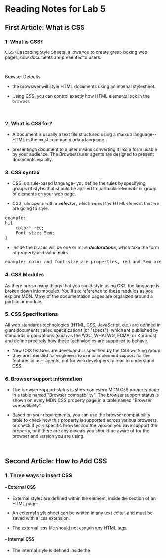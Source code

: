 # Reading Notes for Lab 5

## First Article: What is CSS

### 1. What is CSS?

CSS (Cascading Style Sheets) allows you to create great-looking web pages, how documents are presented to users.

&nbsp;

Browser Defaults

- the browswer will style HTML documents using an internal stylesheet.

- Using CSS, you can control exactly how HTML elements look in the browser.

&nbsp; 

### 2. What is CSS for?

- A document is usually a text file structured using a markup language--HTML is the most common markup language.

- presentinga document to a user means converting it into a form usable by your audience. The Browsers/user agents are designed to present documents visually.

### 3. CSS syntax

- CSS is a rule-based language- you define the rules by specifying groups of styles that should be applied to particular elements or group of elements on your web page.

- CSS rule opens with a ***selector***, which select the HTML element that we are going to style.

<pre>
example:
hi{
    color: red;
    Font-size: 5em;
}
</pre>

- Inside the braces will be one or more ***declarations***, which take the form of property and value pairs.

<pre>example: color and font-size are properties, red and 5em are values.
</pre>

### 4. CSS Modules

As there are so many things that you could style using CSS, the language is broken down into modules. You'll see reference to these modules as you explore MDN. Many of the documentation pages are organized around a particular module.

### 5. CSS Specifications

All web standards technologies (HTML, CSS, JavaScript, etc.) are defined in giant documents called specifications (or "specs"), which are published by standards organizations (such as the W3C, WHATWG, ECMA, or Khronos) and define precisely how those technologies are supposed to behave.

- New CSS features are developed or specified by the CSS working group
- they are intended for engineers to use to implement support for the features in user agents, not for web developers to read to understand CSS. 

### 6. Browser support information

- The browser support status is shown on every MDN CSS property page in a table named "Browser compatibility". The browser support status is shown on every MDN CSS property page in a table named "Browser compatibility". 

- Based on your requirements, you can use the browser compatibility table to check how this property is supported across various browsers, or check if your specific browser and the version you have support the property, or if there are any caveats you should be aware of for the browser and version you are using.

&nbsp;

## Second Article: How to Add CSS

### 1. Three ways to insert CSS

#### - External CSS

- External styles are defined within the <link> element, inside the <head> section of an HTML page:

- An external style sheet can be written in any text editor, and must be saved with a .css extension.

- The external .css file should not contain any HTML tags.

#### - Internal CSS

- The internal style is defined inside the <style> element, inside the head section.

#### - Inline CSS

- An inline style may be used to apply a unique style for a single element.

- To use inline styles, add the style attribute to the relevant element. The style attribute can contain any CSS property.


&nbsp;

## Third Article: CSS Color

### 1. Definition and Usage

- The color property specifies the color of text.

- Tip: Use a background color combined with a text color that makes the text easy to read.

### 2. CSS Syntax

CSS Syntax
color: color|initial|inherit;

- Property Values

> color: Specifies the text color. 
> initial: Sets this property to its default value. 
> inherit: inherits this property from its parent element.

&nbsp;

## Fourth Article: CSS reference

### 1. Basic rule syntax

- Style rule syntax

<pre>
style-rule ::=
    selectors-list {
      properties-list
    }
</pre>

where:

<pre>
selectors-list ::=
    selector[:pseudo-class] [::pseudo-element]
    [, selectors-list] <br>

properties-list ::=
    [property : value] [; properties-list] <br>
</pre>

- Style rule examples

<pre>
strong {
  color: red;
}<br>

div.menu-bar li:hover > ul {
  display: block;
}<br>
</pre>

### 2. Index

### 3. Selectors

- basic selectors 

> Basic Selectors are fundamental selectors; there are the most basic selectors that are frequently combined to create other, more complex selectors.

>Universal selector *
>>Type selector elementname
>>Class selector .classname
>>ID selector #idname
>>Attribute selector [attr=value]

- Grouping selectors

>Selector list A, B
>>Specifies that both A and B elements are selected. This is a grouping method to select several matching elements.

- Combinators:
 are selectors that establish a relationship between two or more simple selectors, creating a complex selector

>> Adjacent sibling combinator A + B
Specifies that the elements selected by both A and B have the same parent and that the element selected by B immediately follows the element selected by A horizontally.

>> General sibling combinator A ~ B
Specifies that the elements selected by both A and B share the same parent and that the element selected by A comes before—but not necessarily immediately before—the element selected by B.

>> Child combinator A > B
Specifies that the element selected by B is the direct child of the element selected by A.

>> Descendant combinator A B
Specifies that the element selected by B is a descendant of the element selected by A, but is not necessarily a direct child.

>> Column combinator A || B Experimental
Specifies that the element selected by B is located within the table column specified by A. Elements which span multiple columns are considered to be a member of all of those columns.

- Pseudo

>> Pseudo classes :
Specifies a special state of the selected element(s).

>> Pseudo elements ::
Represents entities that are not included in HTML.

### 4. Concepts

1. Syntax and semantics

CSS syntax
At-rules
Cascade
Comments
Descriptor
Inheritance
Shorthand properties
Specificity
Value definition syntax
CSS unit and value types
CSS functional notations

2. Values

>Actual value
>Computed value
>Initial value
>Resolved value
>Specified value
>Used value

3. Layout

>Block formatting context
>Box model
>Containing block
>Layout mode
>Margin collapsing
>Replaced elements
>>Stacking context
Visual formatting model

4. DOM-CSS / CSSOM

>Major object types
>Document.styleSheets
>styleSheets[i].cssRules
>cssRules[i].cssText (selector & style)
>cssRules[i].selectorText
>HTMLElement.style
>HTMLElement.style.cssText (just style)
>Element.className
>Element.classList
>Important methods
>CSSStyleSheet.insertRule()
>CSSStyleSheet.deleteRule()

>Mozilla CSS extensions (prefixed with -moz-)
>WebKit CSS extensions (mostly >prefixed with -webkit-)
>Microsoft CSS extensions (prefixed with -ms-)

&nbsp;

## Fifth Article: Myers Web Reset Stylesheet

### CSS Tools: Reset CSS

1. Goal:
 
reduce browser inconsistencies in things like default line heights, margins and font sizes of headings, and so on.

